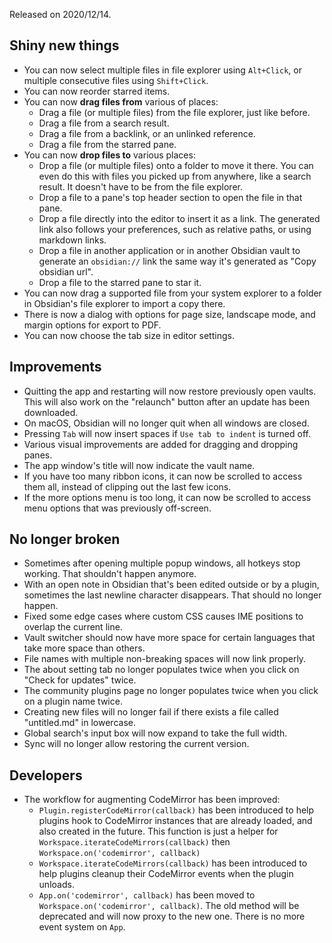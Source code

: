 Released on 2020/12/14.

## Shiny new things

- You can now select multiple files in file explorer using `Alt+Click`, or multiple consecutive files using `Shift+Click`.
- You can now reorder starred items.
- You can now **drag files from** various of places:
	- Drag a file (or multiple files) from the file explorer, just like before.
	- Drag a file from a search result.
	- Drag a file from a backlink, or an unlinked reference.
	- Drag a file from the starred pane.
- You can now **drop files to** various places:
	- Drop a file (or multiple files) onto a folder to move it there. You can even do this with files you picked up from anywhere, like a search result. It doesn't have to be from the file explorer.
	- Drop a file to a pane's top header section to open the file in that pane.
	- Drop a file directly into the editor to insert it as a link. The generated link also follows your preferences, such as relative paths, or using markdown links.
	- Drop a file in another application or in another Obsidian vault to generate an `obsidian://` link the same way it's generated as "Copy obsidian url".
	- Drop a file to the starred pane to star it.
- You can now drag a supported file from your system explorer to a folder in Obsidian's file explorer to import a copy there.
- There is now a dialog with options for page size, landscape mode, and margin options for export to PDF.
- You can now choose the tab size in editor settings.

## Improvements

- Quitting the app and restarting will now restore previously open vaults. This will also work on the "relaunch" button after an update has been downloaded.
- On macOS, Obsidian will no longer quit when all windows are closed.
- Pressing `Tab` will now insert spaces if `Use tab to indent` is turned off.
- Various visual improvements are added for dragging and dropping panes.
- The app window's title will now indicate the vault name.
- If you have too many ribbon icons, it can now be scrolled to access them all, instead of clipping out the last few icons.
- If the more options menu is too long, it can now be scrolled to access menu options that was previously off-screen.

## No longer broken

- Sometimes after opening multiple popup windows, all hotkeys stop working. That shouldn't happen anymore.
- With an open note in Obsidian that's been edited outside or by a plugin, sometimes the last newline character disappears. That should no longer happen.
- Fixed some edge cases where custom CSS causes IME positions to overlap the current line.
- Vault switcher should now have more space for certain languages that take more space than others.
- File names with multiple non-breaking spaces will now link properly.
- The about setting tab no longer populates twice when you click on "Check for updates" twice.
- The community plugins page no longer populates twice when you click on a plugin name twice.
- Creating new files will no longer fail if there exists a file called "untitled.md" in lowercase.
- Global search's input box will now expand to take the full width.
- Sync will no longer allow restoring the current version.

## Developers

- The workflow for augmenting CodeMirror has been improved:
	- `Plugin.registerCodeMirror(callback)` has been introduced to help plugins hook to CodeMirror instances that are already loaded, and also created in the future. This function is just a helper for `Workspace.iterateCodeMirrors(callback)` then `Workspace.on('codemirror', callback)`
	- `Workspace.iterateCodeMirrors(callback)` has been introduced to help plugins cleanup their CodeMirror events when the plugin unloads.
	- `App.on('codemirror', callback)` has been moved to `Workspace.on('codemirror', callback)`. The old method will be deprecated and will now proxy to the new one. There is no more event system on `App`. 
